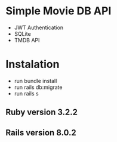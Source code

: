 # Simple Movie DB API

- JWT Authentication
- SQLite
- TMDB API

# Instalation

- run bundle install
- run rails db:migrate
- run rails s

## Ruby version 3.2.2

## Rails version 8.0.2
